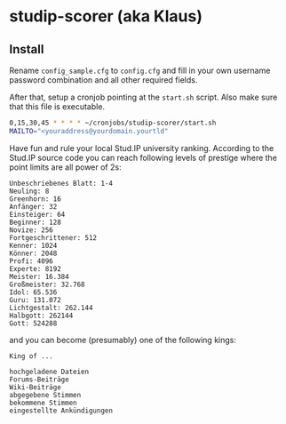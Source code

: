 # studip-scorer (aka Klaus)
## Install

Rename ```config_sample.cfg``` to ```config.cfg``` and fill in your own username password combination and all other required fields.

After that, setup a cronjob pointing at the ```start.sh``` script. Also make sure that this file is executable.

```bash
0,15,30,45 * * * * ~/cronjobs/studip-scorer/start.sh
MAILTO="<youraddress@yourdomain.yourtld"
```

Have fun and rule your local Stud.IP university ranking. According to the Stud.IP source code you can reach following levels of prestige where the point limits are all power of 2s: 

```
Unbeschriebenes Blatt: 1-4
Neuling: 8
Greenhorn: 16
Anfänger: 32
Einsteiger: 64
Beginner: 128
Novize: 256
Fortgeschrittener: 512
Kenner: 1024
Könner: 2048
Profi: 4096
Experte: 8192
Meister: 16.384
Großmeister: 32.768
Idol: 65.536
Guru: 131.072
Lichtgestalt: 262.144
Halbgott: 262144
Gott: 524288
```

and you can become (presumably) one of the following kings: 

```
King of ...

hochgeladene Dateien
Forums-Beiträge
Wiki-Beiträge
abgegebene Stimmen
bekommene Stimmen
eingestellte Ankündigungen
```


